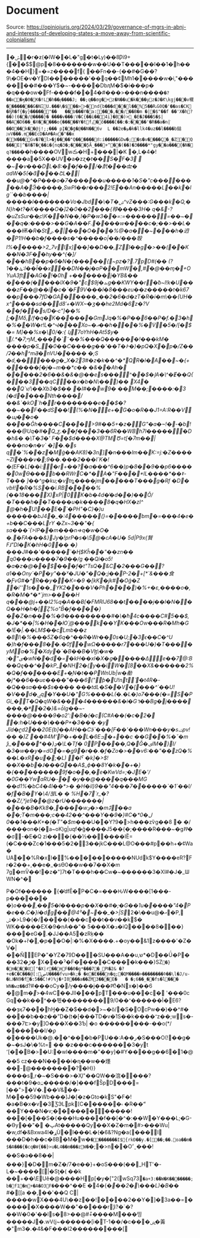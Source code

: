 # Document

Source: https://opiniojuris.org/2024/03/29/governance-of-mgrs-in-abnj-and-interests-of-developing-states-a-move-away-from-scientific-colonialism/

---

�      ݽ�r�ƶ(�lW��L�"g�t�Ly)��8Ƿi9+{ۛ��$$@p�8�������w��U��T�����I��1�h���4��H}=�=z����f{݀��Fn��-{��#�G��?9\�OE�v�YDI�������\'��q��¢Mh1�����w�i,"����� ��#���Y$�~-�����DbԯM�$�i���p�
�q���ow�Ff-����f��4�#���>���n����`�?��x�ӄ�0�K�!L؝�h��ӻ����J;��;q��σg�+z�N��u�k���yz�J�Ԟ\kgj���v䆉��������G�NΞU.���\ �$��>>�nd{b���d��l��%5��RہG0Q�'��as�CK�ҔR�f{�y}�����"��	��Ʋ���Y�a: ���,��/��B�m	�|�$"��f��'X�h?��)(6��/@����}�����v���:V�C{��i��4i}�B�)>_�E�J���S�$|��A�D6�� _�X�����o{�����Y�tfݚ�ŏ����[��:�:����'�R��a�n|ֿ��O��k��@j!;;��� pĮ��ģ�@��N��6v	L
��2e�ܤ�k�llk4�uz��l����b鎚גvV���.m��EcD�A#�Av�"��x
�W���̰Gv�7�l>�ۭj����"Q������Ȣ:i�����GDw�;�s�v����Ç�_�Z�Q���E|^�X�T�Ҁ��i�{nq�3�;����̦5Ã_���+^��(��)�3����*"gy��a���{�N�q?���`��h����OVwڪ�H+���|�K
�,L�4�!����a�5X��UV�a�zɀ�_t��S�F�3
׮�~�v��݀�DL�8:��f��\/�䣧���ʣ�adW�5(�ƌ���ՇL�|��u@�^�P���o�7������u�����1�S�"c��������A�Ӭ�����,SwPI��r���2!E��An�����L��k�lg``��b����|��$ׂ���l�������Vo�Jb$d�\�T�ۺ^vZ���:G���k�Q,�N}h�t?�K����O�]2�0��2���{稕����3H� q�&-?�uZsSur��ֲc\K��N��,I�P�w3��=:=������=��~���q�:����>��G�A�� F.����w����c�;��>��L����ۨѬ�R�S*tږ.�|���O���%@�a��~���h�迌�P1!H��b�f����s�^�����o|��/���彀I%�����>2_7vlx]��]��D��,Z l��g�>��(��K��N�3F��hy��^{�]/���hB��p�6�N�{�����{~pz�?.7pD#(��	(?ܛ��1:l��Ǐ��x��DN��j�ɒP��mW�,#�@��ɱ�+OYuA3ft�AG�!�0h +������j�YB&��
����(����lX�9*�"c$9j�ܥg��KWY��r�ƀ~l!k�U����zF��@��i�c�`�F9V���l�8���eu��z�����t�k67��p���7fD�GA�����_��2�6�d�zT�R�i�m\��{UH�x^����sd��d8ˈ+�WX~�ʒ��he2Md�6z�?V
��f��s/D�˞c"]��%[;�Mδ,/f�q�K������GmJq�%�P��6��P�f.�3�h�%�֣�W�r!L�^Վ�ۡ��Xo~�ޣ��h���%�ؔV�5�/[�$�= M]��%x�\0/�:{
կ7oYhH�At5$y�\/.*�7;ףM_����`˜��%���Qܰ������!���kM�	����p�S_�0��C����g��'��T�߅�)�pQ�X�p�/Z��/ʡ��h^mƋ�nVU�����
�;S�ԁ,�����g�_Χ�23#�z�k��^�*QR�l�A��~�{+�����[�j�~m��*c���&��Ah������2�6��&�&�@��es���^��$�إA�\^�Ɇ��Q{���3��qC��x�b�N\��)��	X4���Q`v/\��Xb3�$�� �I#��w9�
��M ��;����:�3
(�d����Nth ����/��&`�kO`h� r��������e��$�?��~��F��dS��!(%�N�e+�G�o�R��J1=A:R��V�պ ��o�   ����Ĝh� ���C���>9#��5+�z� G"�a�~!�-�b! ���@Uq�#�Q_ƹ.��f���3��6R��WBh7l������D�h&� �\T�3�'	F��$d����X@TMԾ=t[�7m��|���no�n�v` �]�.�s q�`%��z� Mġ��AK8)�3n]�n���lm��K:=j:�Z����~Zl���v�;9��.���2���I`K�!�(ЕF�L[��i:� r+��?�a���^6��)p�8��9��p6�����0wӨ���b��RWrC�*�A�"F���*IL����*��ˠ-T���	]��^g�ku;�vtȵ����jm�����T���g�Rf	�D� vbƗ!�R�%S��i.RB����%{��18�� �X)xP|0K�b�4d�̍�d��)��Ǒ/�T���h��T����u�k����8�q�HX�zI^ @�h�U!��E�`�PH"�C}�)u
������bJ4�_�:4�����(}=�����bm�=���4�e�+b��C���LrY
�Zx~3��"�{
sa���`{>IP��m���n=>q�w�O�	�.�FA���&}Jy�!prP�s�\5@�cA�U� 5d|P9x{贀Fɺ"Dl�K�hH�0��	�}���J#��'� ����`�Ң$Kĥ��"��zn ��q0���u����7�9��/g��Qi�o5!�a�z�@��$���f�t"TsQ�&C�2���G��?a1��Ony`�P�y"��ʸ� JU�"�Q�;j��P-2�+[*`&���⾷�ƑvG#�^R��y��K=�9
�[kK�jk#�Oģ�Z
�i''1s���_YK2����V�Ph��࣊�)�%+�ɛ,����o�,�R�M�*�*`jm>����H	q���@j+��I2%q�A��Ƀ[�FMRIJ68��t����j��l�N�͂�Q��H�h�[ܾZ%o"B̈́�f����}��Z�n���%�9���������#�\�ħ4c����C#5��$,�J�*��|%�H��Ю`ͅ@���k��YK�ܶ��Ow���R�Mh�G�!E�|.��LM$��cLmb��z �8l\�%���5Z�6q�^��R�Wr��0s�U;ؒ�3ϵ��C�^U �)h�f���8��.�0f�wΩ �����r7���U�)�T����yMa�%�Xdy�`�B��B�Vɮ\�w� :�"ى�wN��d�=�kH��xl�X�ց�����Δe��7@:B��Qę��^��kP_�NH2�{y��iW�[8��X&������2%�Q�f������E+�֦N�t��PWnUb|w�勈�j*��6��uͼ����"���6("ƥ�U!nt՝�t4R�-�Q��sa���$s����
���tdL�S��V�[���^`��U!�V��d�ۑq�Y��U�"G%����L(�.�L�)o7���(�=S�PGi_�T�Q�qW�&���4������&�i�G٦��Bg�j�������,�ʶ�2�}&=ȱIg��~-����@����9�o2':�B�(�c(C#A��(�c�2��:h�U���\���P*�З���	�y	Jïd�ʗd2��20E{b]��AH��Cӭ`���[F��'���Wn���y�sݖpv!�� �)Z��#4M'P�+�� L�6Eߏ�+��c ��G��%�ˇ�mѯ_����*��}ܯ�\L�Тf�0P����,Q�Ğ�یIM�}I/�3�w��y�=dO�=�g9�r��.�f�Zo�>��v6:��"� �zQ�%��L�xR�u�;�L)	�lˁ	�k]�>$!��X��b�ɺ���Q��A$_ϕ��8Y�k��+�}�{��������9f�o��,�e�KwVd=;�JE�'/�0G��YwaRU�-�
�y��@����q���MG
��d1%�bC4�4I��*>�	ܹ�H�il}9��"4���7������`�1`��l/�f�B�Y�\4/붅L�
�%H�7`r_�?��Z/,ʸje9�׻�@z�rU�������|����B�Kk8� ,����wܯ�> �mޭޒ��a��;T�m���;c��42��ۭ^���Y��9�}#C�*ل�0	�1��0��K*�(�T"�$m��_�U��Y?9�>h���zѷg��8
� �/����on�(�a~oK)g|uqf�ĝ����J5��{�;����R���~�gᮞ��σ-�E�Q	zi���{��½������IȄ=	(�C���Zc�1���5�2�3��jkC���L@O���#p��h\+�¢Wa�	UA��%R�xl�%����������NUdk$Y����eR?Fr�2��+,��e�_�sѲ0��w��7��X�m 7g�mѶ��!�z�"]7t�T���h��Cw�~������3�XI#�J�_ѠWN�^�
P�Of������ {�̓dfÊ�P�C�=���ԊW����[1���-p������	�)*o���,��5�l����p��X��#�;�G��1u�����"4�P�e��.C�}i�d g��@4³�~��_�>|S*2�\��u@�އ�P, ݜ�>L9�(�/����(���c��t��v��k$�WK�����EX�9�nA��"�
5���X�ܖ�iQ����8���}����eG�.�JJ��A5�zRķ��	�Ok�+ȑ�,�p��O�|:�%�X����.+�ѹ��&1z����'�Z�V�|��ŇEP�"�YZ�79D���SU���A��u,ש*�D��Ǘ�P���3ڑ�2�
Х���ˀ�F�����C����k���}SZ`�}�m���U["�X|r��mF��0�g*���7�_Ԗ�2& �?+e�C�C���@[:ڝU����fvu>�k;��e�E���n�q;�QM����>��������ߢ��\l�J/u-�Ǉ�N9�f�:5��C!#)%j�ˠI0���a��ZM3���E�	� �;6��_��fs�l��� WN�wz��`d?#���oCy�/ץ����j���Ԗ!͆�Nx�\)��6 �@m�**>�4wC��JIl���pT���u���c�'���0c Gq��k��^��뭯��������أ������־��9/0�E6?��ȝӄ7���hӇ��Z�$��d�>~�ö/�S�OcPw��)��^#�����b��z��ˮD�(t�[���TD�v�1S��k����־z��;ws�-���7Է>�y]O���X��3Ƅ| �o
���������-��o(*/������I/�ϼ
�����Uk�@.��^���b�PU��:A��ر�S���O(!��g��~�sJ�\�%t=
��	�z���c�������3�yt ՚[��B�>�U:߻�wl����m�"��y]�#Y����g��6�1�@��5
cz���N� ���i�ɳ��w��爅��-@��������?�H}}����s,r�~�S���>�Ҳl"��QW��㴦����?���t�9�o߽�����/�]���fS̏pD���=[�� ">�V�.��V&��-M���59�Wb���]J�[�z�Gto�kS"�F�!�a�B�x�v↷�3ƷЭLpk[C������۾�R��ޭ ��Y���N�v;�����������!���[�� �S�{���Hu����f��[�^�:��W�Y���L;�G-�Ѳy��"�
�ڀAt�����Qy��X�Z�m�#>���Wu|�w,df�&Bxwa4I�ړÙ�l���L�(�6&?N g�a{���I
���D�h��c�8B�M�w� `��������I${rkÐ��y.�[��;��.oa��m�$�A���{�cq�W{��}>u�L4��m���zW�`�;�>n��O׳ˬ���!��S�a��8��|���}�D�m�Z�/7�e��}+�oS���(��_HT'�-L�~����[|�Sƫ�(
��k
��+��\EUӗ�@����Hp[�y�["2(wSq73`�a+3:�̏�W�K�������;b�f1�m+�A�O3F�`���^��E�4�{_���2�\���L)�B��	#�_[[a��,��'��QC|�����wX���4U\��z��!����2��Y�]�3a��=������X����W��"�����rѯ?�`�?��W�0�'��ls�8>��@#+ͣ����M���띵�����J�.wV(j~������[i�T-1��/�c���ۻ�̱羛�"m3�.�4&�F���I2���������[ 